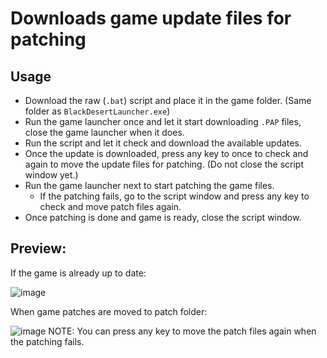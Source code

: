 # Downloads game update files for patching

Usage
---------
- Download the raw (`.bat`) script and place it in the game folder. (Same folder as `BlackDesertLauncher.exe`)
- Run the game launcher once and let it start downloading `.PAP` files, close the game launcher when it does.
- Run the script and let it check and download the available updates.
- Once the update is downloaded, press any key to once to check and again to move the update files for patching. (Do not close the script window yet.)
- Run the game launcher next to start patching the game files.
  - If the patching fails, go to the script window and press any key to check and move patch files again.
- Once patching is done and game is ready, close the script window.

Preview:
---------
If the game is already up to date:

![image](https://github.com/samdivaio/BDO-Update-Script/assets/17625638/deef2f8b-7330-4cbe-a787-ce9117eebdc9)

When game patches are moved to patch folder:

![image](https://github.com/samdivaio/BDO-Update-Script/assets/17625638/1dd54c1c-b4b3-4626-a5d0-f7f4aec1d074)
NOTE: You can press any key to move the patch files again when the patching fails.
